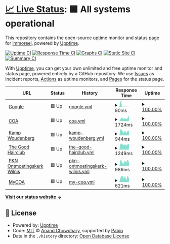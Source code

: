 # [📈 Live Status](https://demo.upptime.js.org): <!--live status--> **🟩 All systems operational**

This repository contains the open-source uptime monitor and status page for [immoreel](https://demo.upptime.js.org), powered by [Upptime](https://github.com/upptime/upptime).

[![Uptime CI](https://github.com/immoreel/upptime/workflows/Uptime%20CI/badge.svg)](https://github.com/immoreel/upptime/actions?query=workflow%3A%22Uptime+CI%22)
[![Response Time CI](https://github.com/immoreel/upptime/workflows/Response%20Time%20CI/badge.svg)](https://github.com/immoreel/upptime/actions?query=workflow%3A%22Response+Time+CI%22)
[![Graphs CI](https://github.com/immoreel/upptime/workflows/Graphs%20CI/badge.svg)](https://github.com/immoreel/upptime/actions?query=workflow%3A%22Graphs+CI%22)
[![Static Site CI](https://github.com/immoreel/upptime/workflows/Static%20Site%20CI/badge.svg)](https://github.com/immoreel/upptime/actions?query=workflow%3A%22Static+Site+CI%22)
[![Summary CI](https://github.com/immoreel/upptime/workflows/Summary%20CI/badge.svg)](https://github.com/immoreel/upptime/actions?query=workflow%3A%22Summary+CI%22)

With [Upptime](https://upptime.js.org), you can get your own unlimited and free uptime monitor and status page, powered entirely by a GitHub repository. We use [Issues](https://github.com/immoreel/upptime/issues) as incident reports, [Actions](https://github.com/immoreel/upptime/actions) as uptime monitors, and [Pages](https://demo.upptime.js.org) for the status page.

<!--start: status pages-->
<!-- This summary is generated by Upptime (https://github.com/upptime/upptime) -->
<!-- Do not edit this manually, your changes will be overwritten -->
<!-- prettier-ignore -->
| URL | Status | History | Response Time | Uptime |
| --- | ------ | ------- | ------------- | ------ |
| <img alt="" src="https://icons.duckduckgo.com/ip3/www.google.com.ico" height="13"> [Google](https://www.google.com) | 🟩 Up | [google.yml](https://github.com/immoreel/upptime/commits/HEAD/history/google.yml) | <details><summary><img alt="Response time graph" src="./graphs/google/response-time-week.png" height="20"> 90ms</summary><br><a href="https://immoreel.github.io/upptime/history/google"><img alt="Response time 289" src="https://img.shields.io/endpoint?url=https%3A%2F%2Fraw.githubusercontent.com%2Fimmoreel%2Fupptime%2FHEAD%2Fapi%2Fgoogle%2Fresponse-time.json"></a><br><a href="https://immoreel.github.io/upptime/history/google"><img alt="24-hour response time 102" src="https://img.shields.io/endpoint?url=https%3A%2F%2Fraw.githubusercontent.com%2Fimmoreel%2Fupptime%2FHEAD%2Fapi%2Fgoogle%2Fresponse-time-day.json"></a><br><a href="https://immoreel.github.io/upptime/history/google"><img alt="7-day response time 90" src="https://img.shields.io/endpoint?url=https%3A%2F%2Fraw.githubusercontent.com%2Fimmoreel%2Fupptime%2FHEAD%2Fapi%2Fgoogle%2Fresponse-time-week.json"></a><br><a href="https://immoreel.github.io/upptime/history/google"><img alt="30-day response time 289" src="https://img.shields.io/endpoint?url=https%3A%2F%2Fraw.githubusercontent.com%2Fimmoreel%2Fupptime%2FHEAD%2Fapi%2Fgoogle%2Fresponse-time-month.json"></a><br><a href="https://immoreel.github.io/upptime/history/google"><img alt="1-year response time 289" src="https://img.shields.io/endpoint?url=https%3A%2F%2Fraw.githubusercontent.com%2Fimmoreel%2Fupptime%2FHEAD%2Fapi%2Fgoogle%2Fresponse-time-year.json"></a></details> | <details><summary><a href="https://immoreel.github.io/upptime/history/google">100.00%</a></summary><a href="https://immoreel.github.io/upptime/history/google"><img alt="All-time uptime 100.00%" src="https://img.shields.io/endpoint?url=https%3A%2F%2Fraw.githubusercontent.com%2Fimmoreel%2Fupptime%2FHEAD%2Fapi%2Fgoogle%2Fuptime.json"></a><br><a href="https://immoreel.github.io/upptime/history/google"><img alt="24-hour uptime 100.00%" src="https://img.shields.io/endpoint?url=https%3A%2F%2Fraw.githubusercontent.com%2Fimmoreel%2Fupptime%2FHEAD%2Fapi%2Fgoogle%2Fuptime-day.json"></a><br><a href="https://immoreel.github.io/upptime/history/google"><img alt="7-day uptime 100.00%" src="https://img.shields.io/endpoint?url=https%3A%2F%2Fraw.githubusercontent.com%2Fimmoreel%2Fupptime%2FHEAD%2Fapi%2Fgoogle%2Fuptime-week.json"></a><br><a href="https://immoreel.github.io/upptime/history/google"><img alt="30-day uptime 100.00%" src="https://img.shields.io/endpoint?url=https%3A%2F%2Fraw.githubusercontent.com%2Fimmoreel%2Fupptime%2FHEAD%2Fapi%2Fgoogle%2Fuptime-month.json"></a><br><a href="https://immoreel.github.io/upptime/history/google"><img alt="1-year uptime 100.00%" src="https://img.shields.io/endpoint?url=https%3A%2F%2Fraw.githubusercontent.com%2Fimmoreel%2Fupptime%2FHEAD%2Fapi%2Fgoogle%2Fuptime-year.json"></a></details>
| <img alt="" src="https://icons.duckduckgo.com/ip3/www.coa.nl.ico" height="13"> [COA](https://www.coa.nl/nl) | 🟩 Up | [coa.yml](https://github.com/immoreel/upptime/commits/HEAD/history/coa.yml) | <details><summary><img alt="Response time graph" src="./graphs/coa/response-time-week.png" height="20"> 1724ms</summary><br><a href="https://immoreel.github.io/upptime/history/coa"><img alt="Response time 1498" src="https://img.shields.io/endpoint?url=https%3A%2F%2Fraw.githubusercontent.com%2Fimmoreel%2Fupptime%2FHEAD%2Fapi%2Fcoa%2Fresponse-time.json"></a><br><a href="https://immoreel.github.io/upptime/history/coa"><img alt="24-hour response time 1965" src="https://img.shields.io/endpoint?url=https%3A%2F%2Fraw.githubusercontent.com%2Fimmoreel%2Fupptime%2FHEAD%2Fapi%2Fcoa%2Fresponse-time-day.json"></a><br><a href="https://immoreel.github.io/upptime/history/coa"><img alt="7-day response time 1724" src="https://img.shields.io/endpoint?url=https%3A%2F%2Fraw.githubusercontent.com%2Fimmoreel%2Fupptime%2FHEAD%2Fapi%2Fcoa%2Fresponse-time-week.json"></a><br><a href="https://immoreel.github.io/upptime/history/coa"><img alt="30-day response time 1498" src="https://img.shields.io/endpoint?url=https%3A%2F%2Fraw.githubusercontent.com%2Fimmoreel%2Fupptime%2FHEAD%2Fapi%2Fcoa%2Fresponse-time-month.json"></a><br><a href="https://immoreel.github.io/upptime/history/coa"><img alt="1-year response time 1498" src="https://img.shields.io/endpoint?url=https%3A%2F%2Fraw.githubusercontent.com%2Fimmoreel%2Fupptime%2FHEAD%2Fapi%2Fcoa%2Fresponse-time-year.json"></a></details> | <details><summary><a href="https://immoreel.github.io/upptime/history/coa">100.00%</a></summary><a href="https://immoreel.github.io/upptime/history/coa"><img alt="All-time uptime 99.82%" src="https://img.shields.io/endpoint?url=https%3A%2F%2Fraw.githubusercontent.com%2Fimmoreel%2Fupptime%2FHEAD%2Fapi%2Fcoa%2Fuptime.json"></a><br><a href="https://immoreel.github.io/upptime/history/coa"><img alt="24-hour uptime 100.00%" src="https://img.shields.io/endpoint?url=https%3A%2F%2Fraw.githubusercontent.com%2Fimmoreel%2Fupptime%2FHEAD%2Fapi%2Fcoa%2Fuptime-day.json"></a><br><a href="https://immoreel.github.io/upptime/history/coa"><img alt="7-day uptime 100.00%" src="https://img.shields.io/endpoint?url=https%3A%2F%2Fraw.githubusercontent.com%2Fimmoreel%2Fupptime%2FHEAD%2Fapi%2Fcoa%2Fuptime-week.json"></a><br><a href="https://immoreel.github.io/upptime/history/coa"><img alt="30-day uptime 99.82%" src="https://img.shields.io/endpoint?url=https%3A%2F%2Fraw.githubusercontent.com%2Fimmoreel%2Fupptime%2FHEAD%2Fapi%2Fcoa%2Fuptime-month.json"></a><br><a href="https://immoreel.github.io/upptime/history/coa"><img alt="1-year uptime 99.82%" src="https://img.shields.io/endpoint?url=https%3A%2F%2Fraw.githubusercontent.com%2Fimmoreel%2Fupptime%2FHEAD%2Fapi%2Fcoa%2Fuptime-year.json"></a></details>
| <img alt="" src="https://icons.duckduckgo.com/ip3/www.kampwoudenberg.nl.ico" height="13"> [Kamp Woudenberg](https://www.kampwoudenberg.nl) | 🟩 Up | [kamp-woudenberg.yml](https://github.com/immoreel/upptime/commits/HEAD/history/kamp-woudenberg.yml) | <details><summary><img alt="Response time graph" src="./graphs/kamp-woudenberg/response-time-week.png" height="20"> 944ms</summary><br><a href="https://immoreel.github.io/upptime/history/kamp-woudenberg"><img alt="Response time 909" src="https://img.shields.io/endpoint?url=https%3A%2F%2Fraw.githubusercontent.com%2Fimmoreel%2Fupptime%2FHEAD%2Fapi%2Fkamp-woudenberg%2Fresponse-time.json"></a><br><a href="https://immoreel.github.io/upptime/history/kamp-woudenberg"><img alt="24-hour response time 1045" src="https://img.shields.io/endpoint?url=https%3A%2F%2Fraw.githubusercontent.com%2Fimmoreel%2Fupptime%2FHEAD%2Fapi%2Fkamp-woudenberg%2Fresponse-time-day.json"></a><br><a href="https://immoreel.github.io/upptime/history/kamp-woudenberg"><img alt="7-day response time 944" src="https://img.shields.io/endpoint?url=https%3A%2F%2Fraw.githubusercontent.com%2Fimmoreel%2Fupptime%2FHEAD%2Fapi%2Fkamp-woudenberg%2Fresponse-time-week.json"></a><br><a href="https://immoreel.github.io/upptime/history/kamp-woudenberg"><img alt="30-day response time 909" src="https://img.shields.io/endpoint?url=https%3A%2F%2Fraw.githubusercontent.com%2Fimmoreel%2Fupptime%2FHEAD%2Fapi%2Fkamp-woudenberg%2Fresponse-time-month.json"></a><br><a href="https://immoreel.github.io/upptime/history/kamp-woudenberg"><img alt="1-year response time 909" src="https://img.shields.io/endpoint?url=https%3A%2F%2Fraw.githubusercontent.com%2Fimmoreel%2Fupptime%2FHEAD%2Fapi%2Fkamp-woudenberg%2Fresponse-time-year.json"></a></details> | <details><summary><a href="https://immoreel.github.io/upptime/history/kamp-woudenberg">100.00%</a></summary><a href="https://immoreel.github.io/upptime/history/kamp-woudenberg"><img alt="All-time uptime 100.00%" src="https://img.shields.io/endpoint?url=https%3A%2F%2Fraw.githubusercontent.com%2Fimmoreel%2Fupptime%2FHEAD%2Fapi%2Fkamp-woudenberg%2Fuptime.json"></a><br><a href="https://immoreel.github.io/upptime/history/kamp-woudenberg"><img alt="24-hour uptime 100.00%" src="https://img.shields.io/endpoint?url=https%3A%2F%2Fraw.githubusercontent.com%2Fimmoreel%2Fupptime%2FHEAD%2Fapi%2Fkamp-woudenberg%2Fuptime-day.json"></a><br><a href="https://immoreel.github.io/upptime/history/kamp-woudenberg"><img alt="7-day uptime 100.00%" src="https://img.shields.io/endpoint?url=https%3A%2F%2Fraw.githubusercontent.com%2Fimmoreel%2Fupptime%2FHEAD%2Fapi%2Fkamp-woudenberg%2Fuptime-week.json"></a><br><a href="https://immoreel.github.io/upptime/history/kamp-woudenberg"><img alt="30-day uptime 100.00%" src="https://img.shields.io/endpoint?url=https%3A%2F%2Fraw.githubusercontent.com%2Fimmoreel%2Fupptime%2FHEAD%2Fapi%2Fkamp-woudenberg%2Fuptime-month.json"></a><br><a href="https://immoreel.github.io/upptime/history/kamp-woudenberg"><img alt="1-year uptime 100.00%" src="https://img.shields.io/endpoint?url=https%3A%2F%2Fraw.githubusercontent.com%2Fimmoreel%2Fupptime%2FHEAD%2Fapi%2Fkamp-woudenberg%2Fuptime-year.json"></a></details>
| <img alt="" src="https://icons.duckduckgo.com/ip3/thegoodhairclub.nl.ico" height="13"> [The Good Hairclub](https://thegoodhairclub.nl) | 🟩 Up | [the-good-hairclub.yml](https://github.com/immoreel/upptime/commits/HEAD/history/the-good-hairclub.yml) | <details><summary><img alt="Response time graph" src="./graphs/the-good-hairclub/response-time-week.png" height="20"> 1249ms</summary><br><a href="https://immoreel.github.io/upptime/history/the-good-hairclub"><img alt="Response time 1261" src="https://img.shields.io/endpoint?url=https%3A%2F%2Fraw.githubusercontent.com%2Fimmoreel%2Fupptime%2FHEAD%2Fapi%2Fthe-good-hairclub%2Fresponse-time.json"></a><br><a href="https://immoreel.github.io/upptime/history/the-good-hairclub"><img alt="24-hour response time 1311" src="https://img.shields.io/endpoint?url=https%3A%2F%2Fraw.githubusercontent.com%2Fimmoreel%2Fupptime%2FHEAD%2Fapi%2Fthe-good-hairclub%2Fresponse-time-day.json"></a><br><a href="https://immoreel.github.io/upptime/history/the-good-hairclub"><img alt="7-day response time 1249" src="https://img.shields.io/endpoint?url=https%3A%2F%2Fraw.githubusercontent.com%2Fimmoreel%2Fupptime%2FHEAD%2Fapi%2Fthe-good-hairclub%2Fresponse-time-week.json"></a><br><a href="https://immoreel.github.io/upptime/history/the-good-hairclub"><img alt="30-day response time 1261" src="https://img.shields.io/endpoint?url=https%3A%2F%2Fraw.githubusercontent.com%2Fimmoreel%2Fupptime%2FHEAD%2Fapi%2Fthe-good-hairclub%2Fresponse-time-month.json"></a><br><a href="https://immoreel.github.io/upptime/history/the-good-hairclub"><img alt="1-year response time 1261" src="https://img.shields.io/endpoint?url=https%3A%2F%2Fraw.githubusercontent.com%2Fimmoreel%2Fupptime%2FHEAD%2Fapi%2Fthe-good-hairclub%2Fresponse-time-year.json"></a></details> | <details><summary><a href="https://immoreel.github.io/upptime/history/the-good-hairclub">100.00%</a></summary><a href="https://immoreel.github.io/upptime/history/the-good-hairclub"><img alt="All-time uptime 100.00%" src="https://img.shields.io/endpoint?url=https%3A%2F%2Fraw.githubusercontent.com%2Fimmoreel%2Fupptime%2FHEAD%2Fapi%2Fthe-good-hairclub%2Fuptime.json"></a><br><a href="https://immoreel.github.io/upptime/history/the-good-hairclub"><img alt="24-hour uptime 100.00%" src="https://img.shields.io/endpoint?url=https%3A%2F%2Fraw.githubusercontent.com%2Fimmoreel%2Fupptime%2FHEAD%2Fapi%2Fthe-good-hairclub%2Fuptime-day.json"></a><br><a href="https://immoreel.github.io/upptime/history/the-good-hairclub"><img alt="7-day uptime 100.00%" src="https://img.shields.io/endpoint?url=https%3A%2F%2Fraw.githubusercontent.com%2Fimmoreel%2Fupptime%2FHEAD%2Fapi%2Fthe-good-hairclub%2Fuptime-week.json"></a><br><a href="https://immoreel.github.io/upptime/history/the-good-hairclub"><img alt="30-day uptime 100.00%" src="https://img.shields.io/endpoint?url=https%3A%2F%2Fraw.githubusercontent.com%2Fimmoreel%2Fupptime%2FHEAD%2Fapi%2Fthe-good-hairclub%2Fuptime-month.json"></a><br><a href="https://immoreel.github.io/upptime/history/the-good-hairclub"><img alt="1-year uptime 100.00%" src="https://img.shields.io/endpoint?url=https%3A%2F%2Fraw.githubusercontent.com%2Fimmoreel%2Fupptime%2FHEAD%2Fapi%2Fthe-good-hairclub%2Fuptime-year.json"></a></details>
| <img alt="" src="https://icons.duckduckgo.com/ip3/pknontmoetingskerkwilnis.nl.ico" height="13"> [PKN Ontmoetingskerk Wilnis](https://pknontmoetingskerkwilnis.nl) | 🟩 Up | [pkn-ontmoetingskerk-wilnis.yml](https://github.com/immoreel/upptime/commits/HEAD/history/pkn-ontmoetingskerk-wilnis.yml) | <details><summary><img alt="Response time graph" src="./graphs/pkn-ontmoetingskerk-wilnis/response-time-week.png" height="20"> 986ms</summary><br><a href="https://immoreel.github.io/upptime/history/pkn-ontmoetingskerk-wilnis"><img alt="Response time 1024" src="https://img.shields.io/endpoint?url=https%3A%2F%2Fraw.githubusercontent.com%2Fimmoreel%2Fupptime%2FHEAD%2Fapi%2Fpkn-ontmoetingskerk-wilnis%2Fresponse-time.json"></a><br><a href="https://immoreel.github.io/upptime/history/pkn-ontmoetingskerk-wilnis"><img alt="24-hour response time 1123" src="https://img.shields.io/endpoint?url=https%3A%2F%2Fraw.githubusercontent.com%2Fimmoreel%2Fupptime%2FHEAD%2Fapi%2Fpkn-ontmoetingskerk-wilnis%2Fresponse-time-day.json"></a><br><a href="https://immoreel.github.io/upptime/history/pkn-ontmoetingskerk-wilnis"><img alt="7-day response time 986" src="https://img.shields.io/endpoint?url=https%3A%2F%2Fraw.githubusercontent.com%2Fimmoreel%2Fupptime%2FHEAD%2Fapi%2Fpkn-ontmoetingskerk-wilnis%2Fresponse-time-week.json"></a><br><a href="https://immoreel.github.io/upptime/history/pkn-ontmoetingskerk-wilnis"><img alt="30-day response time 1024" src="https://img.shields.io/endpoint?url=https%3A%2F%2Fraw.githubusercontent.com%2Fimmoreel%2Fupptime%2FHEAD%2Fapi%2Fpkn-ontmoetingskerk-wilnis%2Fresponse-time-month.json"></a><br><a href="https://immoreel.github.io/upptime/history/pkn-ontmoetingskerk-wilnis"><img alt="1-year response time 1024" src="https://img.shields.io/endpoint?url=https%3A%2F%2Fraw.githubusercontent.com%2Fimmoreel%2Fupptime%2FHEAD%2Fapi%2Fpkn-ontmoetingskerk-wilnis%2Fresponse-time-year.json"></a></details> | <details><summary><a href="https://immoreel.github.io/upptime/history/pkn-ontmoetingskerk-wilnis">100.00%</a></summary><a href="https://immoreel.github.io/upptime/history/pkn-ontmoetingskerk-wilnis"><img alt="All-time uptime 100.00%" src="https://img.shields.io/endpoint?url=https%3A%2F%2Fraw.githubusercontent.com%2Fimmoreel%2Fupptime%2FHEAD%2Fapi%2Fpkn-ontmoetingskerk-wilnis%2Fuptime.json"></a><br><a href="https://immoreel.github.io/upptime/history/pkn-ontmoetingskerk-wilnis"><img alt="24-hour uptime 100.00%" src="https://img.shields.io/endpoint?url=https%3A%2F%2Fraw.githubusercontent.com%2Fimmoreel%2Fupptime%2FHEAD%2Fapi%2Fpkn-ontmoetingskerk-wilnis%2Fuptime-day.json"></a><br><a href="https://immoreel.github.io/upptime/history/pkn-ontmoetingskerk-wilnis"><img alt="7-day uptime 100.00%" src="https://img.shields.io/endpoint?url=https%3A%2F%2Fraw.githubusercontent.com%2Fimmoreel%2Fupptime%2FHEAD%2Fapi%2Fpkn-ontmoetingskerk-wilnis%2Fuptime-week.json"></a><br><a href="https://immoreel.github.io/upptime/history/pkn-ontmoetingskerk-wilnis"><img alt="30-day uptime 100.00%" src="https://img.shields.io/endpoint?url=https%3A%2F%2Fraw.githubusercontent.com%2Fimmoreel%2Fupptime%2FHEAD%2Fapi%2Fpkn-ontmoetingskerk-wilnis%2Fuptime-month.json"></a><br><a href="https://immoreel.github.io/upptime/history/pkn-ontmoetingskerk-wilnis"><img alt="1-year uptime 100.00%" src="https://img.shields.io/endpoint?url=https%3A%2F%2Fraw.githubusercontent.com%2Fimmoreel%2Fupptime%2FHEAD%2Fapi%2Fpkn-ontmoetingskerk-wilnis%2Fuptime-year.json"></a></details>
| <img alt="" src="https://icons.duckduckgo.com/ip3/www.mycoa.nl.ico" height="13"> [MyCOA](https://www.mycoa.nl/nl) | 🟩 Up | [my-coa.yml](https://github.com/immoreel/upptime/commits/HEAD/history/my-coa.yml) | <details><summary><img alt="Response time graph" src="./graphs/my-coa/response-time-week.png" height="20"> 621ms</summary><br><a href="https://immoreel.github.io/upptime/history/my-coa"><img alt="Response time 830" src="https://img.shields.io/endpoint?url=https%3A%2F%2Fraw.githubusercontent.com%2Fimmoreel%2Fupptime%2FHEAD%2Fapi%2Fmy-coa%2Fresponse-time.json"></a><br><a href="https://immoreel.github.io/upptime/history/my-coa"><img alt="24-hour response time 1006" src="https://img.shields.io/endpoint?url=https%3A%2F%2Fraw.githubusercontent.com%2Fimmoreel%2Fupptime%2FHEAD%2Fapi%2Fmy-coa%2Fresponse-time-day.json"></a><br><a href="https://immoreel.github.io/upptime/history/my-coa"><img alt="7-day response time 621" src="https://img.shields.io/endpoint?url=https%3A%2F%2Fraw.githubusercontent.com%2Fimmoreel%2Fupptime%2FHEAD%2Fapi%2Fmy-coa%2Fresponse-time-week.json"></a><br><a href="https://immoreel.github.io/upptime/history/my-coa"><img alt="30-day response time 830" src="https://img.shields.io/endpoint?url=https%3A%2F%2Fraw.githubusercontent.com%2Fimmoreel%2Fupptime%2FHEAD%2Fapi%2Fmy-coa%2Fresponse-time-month.json"></a><br><a href="https://immoreel.github.io/upptime/history/my-coa"><img alt="1-year response time 830" src="https://img.shields.io/endpoint?url=https%3A%2F%2Fraw.githubusercontent.com%2Fimmoreel%2Fupptime%2FHEAD%2Fapi%2Fmy-coa%2Fresponse-time-year.json"></a></details> | <details><summary><a href="https://immoreel.github.io/upptime/history/my-coa">100.00%</a></summary><a href="https://immoreel.github.io/upptime/history/my-coa"><img alt="All-time uptime 100.00%" src="https://img.shields.io/endpoint?url=https%3A%2F%2Fraw.githubusercontent.com%2Fimmoreel%2Fupptime%2FHEAD%2Fapi%2Fmy-coa%2Fuptime.json"></a><br><a href="https://immoreel.github.io/upptime/history/my-coa"><img alt="24-hour uptime 100.00%" src="https://img.shields.io/endpoint?url=https%3A%2F%2Fraw.githubusercontent.com%2Fimmoreel%2Fupptime%2FHEAD%2Fapi%2Fmy-coa%2Fuptime-day.json"></a><br><a href="https://immoreel.github.io/upptime/history/my-coa"><img alt="7-day uptime 100.00%" src="https://img.shields.io/endpoint?url=https%3A%2F%2Fraw.githubusercontent.com%2Fimmoreel%2Fupptime%2FHEAD%2Fapi%2Fmy-coa%2Fuptime-week.json"></a><br><a href="https://immoreel.github.io/upptime/history/my-coa"><img alt="30-day uptime 100.00%" src="https://img.shields.io/endpoint?url=https%3A%2F%2Fraw.githubusercontent.com%2Fimmoreel%2Fupptime%2FHEAD%2Fapi%2Fmy-coa%2Fuptime-month.json"></a><br><a href="https://immoreel.github.io/upptime/history/my-coa"><img alt="1-year uptime 100.00%" src="https://img.shields.io/endpoint?url=https%3A%2F%2Fraw.githubusercontent.com%2Fimmoreel%2Fupptime%2FHEAD%2Fapi%2Fmy-coa%2Fuptime-year.json"></a></details>

<!--end: status pages-->

[**Visit our status website →**](https://demo.upptime.js.org)

## 📄 License

- Powered by: [Upptime](https://github.com/upptime/upptime)
- Code: [MIT](./LICENSE) © [Anand Chowdhary](https://anandchowdhary.com), supported by [Pabio](https://pabio.com)
- Data in the `./history` directory: [Open Database License](https://opendatacommons.org/licenses/odbl/1-0/)
